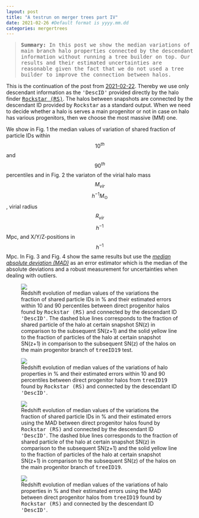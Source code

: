 ```yaml
---
layout: post
title: "A testrun on merger trees part IV"
date: 2021-02-26 #Default format is yyyy.mm.dd
categories: mergertrees
---
```


<blockquote><tt><b>Summary:</b> In this post we show the median variations of main branch halo properties connected by the descendant information without running a tree builder on top. Our results and their estimated uncertainties are reasonable given the fact that we do not used a tree builder to improve the connection between halos.</tt></blockquote>

This is the continuation of the post from <a href="https://dstoppacher.github.io/A-testrun-on-merger-trees-III/">2021-02-22</a>. Thereby we use only descendant information as the <tt>'DescID'</tt> provided directly by the halo finder <a href="https://ui.adsabs.harvard.edu/abs/2012ascl.soft10008B/abstract"><tt>Rockstar (RS)</tt></a>. The halos between snapshots are connected by the descendant ID provided by <tt>Rockstar</tt> as a standard output. When we need to decide whether a halo is serves a main progenitor or not in case on halo has various progenitors, then we choose the most massive (MM) one.

We show in Fig. 1 the median values of variation of shared fraction of particle IDs within $$10^{th}$$ and $$90^{th}$$ percentiles and in Fig. 2 the variaton of the virial halo mass $$M_{vir}$$ $$h^{-1}M_{\odot}$$, virial radius $$R_{vir}$$ $$h^{-1}$$Mpc, and X/Y/Z-positions in $$h^{-1}$$Mpc. In Fig. 3 and Fig. 4 show the same results but use the <a href="https://en.wikipedia.org/wiki/Median_absolute_deviation"><i>median absolute deviation (MAD)</i></a> as an error estimator which is the median of the absolute deviations and a robust measurement for uncertainties when dealing with outliers.

<figure>
  <img src="{{ site.baseurl }}/plots/2021-02-26_Cholla256_50Mpc_stats_one_np_MM_10_90.png">
  <figcaption>Redshift evolution of median values of the variations the fraction of shared particle IDs in % and their estimated errors within 10 and 90 percentiles between direct progenitor halos found by <tt>Rockstar (RS)</tt> and connected by the descendant ID <tt>'DescID'</tt>. The dashed blue lines corresponds to the fraction of shared particle of the halo at certain snapshot SN(z) in comparison to the subsequent  SN(z+1) and the solid yellow line to the fraction of particles of the halo at certain snapshot SN(z+1) in comparison to the subsequent SN(z) of the halos on the main progenitor branch of <tt>treeID19</tt> test. 
  </figcaption>
</figure>

<figure>
  <img src="{{ site.baseurl }}/plots/2021-02-26_Cholla256_50Mpc_stats_one_MM_10_90.png">
  <figcaption>Redshift evolution of median values of the variations of halo properties in % and their estimated errors within 10 and 90 percentiles between direct progenitor halos from <tt>treeID19</tt> found by <tt>Rockstar (RS)</tt> and connected by the descendant ID <tt>'DescID'</tt>. 
  </figcaption>
</figure>


<figure>
  <img src="{{ site.baseurl }}/plots/2021-02-26_Cholla256_50Mpc_stats_one_np_MM_MAD.png">
  <figcaption>Redshift evolution of median values of the variations the fraction of shared particle IDs in % and their estimated errors using the MAD between direct progenitor halos found by <tt>Rockstar (RS)</tt> and connected by the descendant ID <tt>'DescID'</tt>. The dashed blue lines corresponds to the fraction of shared particle of the halo at certain snapshot SN(z) in comparison to the subsequent  SN(z+1) and the solid yellow line to the fraction of particles of the halo at certain snapshot SN(z+1) in comparison to the subsequent SN(z) of the halos on the main progenitor branch of <tt>treeID19</tt>. 
  </figcaption>
</figure>

<figure>
  <img src="{{ site.baseurl }}/plots/2021-02-26_Cholla256_50Mpc_stats_one_MM_MAD.png">
  <figcaption>Redshift evolution of median values of the variations of halo properties in % and their estimated errors using the MAD between direct progenitor halos from <tt>treeID19</tt> found by <tt>Rockstar (RS)</tt> and connected by the descendant ID <tt>'DescID'</tt>. 
  </figcaption>
</figure>
